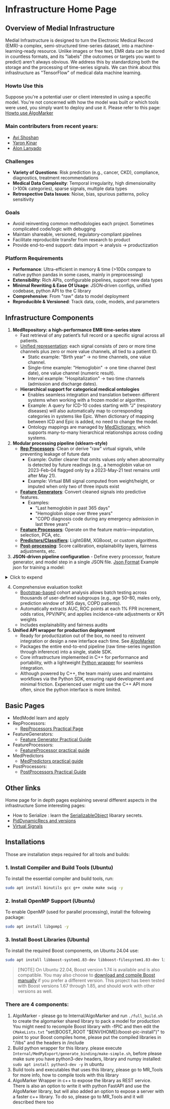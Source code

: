 # Infrastructure Home Page

## Overview of Medial Infrastructure
Medial Infrastructure is designed to turn the Electronic Medical Record (EMR)-a complex, semi-structured time-series dataset, into a machine-learning-ready resource. Unlike images or free text, EMR data can be stored in countless formats, and its "labels" (the outcomes or targets you want to predict) aren’t always obvious. We address this by standardizing both the storage and the processing of time-series signals.
We can think about this infrastructure as "TensorFlow" of medical data machine learning. 

### Howto Use this
Suppose you're a potential user or client interested in using a specific model.
You're not concerned with how the model was built or which tools were used, you simply want to deploy and use it.
Please refer to this page: [Howto use AlgoMarker](AlgoMarkers/Howto%20Use%20AlgoMarker.md)

### Main contributers from recent years:
- [Avi Shoshan](https://www.linkedin.com/in/avi-shoshan-a684933b/)
- [Yaron Kinar](https://www.linkedin.com/in/yaron-kinar-il/)
- [Alon Lanyado](https://www.linkedin.com/in/lanyado/)

### Challenges
- **Variety of Questions**: Risk prediction (e.g., cancer, CKD), compliance, diagnostics, treatment recommendations
- **Medical Data Complexity**: Temporal irregularity, high dimensionality (>100k categories), sparse signals, multiple data types
- **Retrospective Data Issues**: Noise, bias, spurious patterns, policy sensitivity

### Goals
- Avoid reinventing common methodologies each project. Sometimes complicated code/logic with debugging
- Maintain shareable, versioned, regulatory‑compliant pipelines
- Facilitate reproducible transfer from research to product
- Provide end-to-end support: data import → analysis → productization

### Platform Requirements
- **Performance**: Ultra-efficient in memory & time (>100x compare to native python pandas in some cases, mainly in preprocessing)
- **Extensibility**: Rich APIs, configurable pipelines, support new data types
- **Minimal Rewriting & Ease Of Usage**: JSON‑driven configs, unified codebase, python API to the C library
- **Comprehensive**: From "raw" data to model deployment
- **Reproducible & Versioned**: Track data, code, models, and parameters

## Infrastructure Components
1. **MedRepository: a high-performance EMR time-series store**
    * Fast retrieval of any patient’s full record or a specific signal across all patients.
    * [Unified representation](00.InfraMed%20Library%20page/Generic%20(Universal)%20Signal%20Vectors.md): each signal consists of zero or more time channels plus zero or more value channels, all tied to a patient ID.
        - Static example: "Birth year" → no time channels, one value channel.
        - Single-time example: "Hemoglobin" → one time channel (test date), one value channel (numeric result).
        - Interval example: "Hospitalization" → two time channels (admission and discharge dates).
    * **Hierarchical support for categorical medical ontologies** 
        - Enables seamless integration and translation between different systems when working with a frozen model or algorithm. 
        - Example: A query for ICD-10 codes starting with "J" (respiratory diseases) will also automatically map to corresponding categories in systems like Epic. When dictionary of mapping between ICD and Epic is added, no need to change the model. 
        - Ontology mappings are managed by [MedDictionary](00.InfraMed%20Library%20page/MedDictionary.md), which supports many-to-many hierarchical relationships across coding systems.
2. **Modular processing pipeline (sklearn-style)**
    * **[Rep Processors](01.Rep%20Processors%20Practical%20Guide/)**: Clean or derive "raw" virtual signals, while preventing leakage of future data
        - Example: Outlier cleaner that omits values only when abnormality is detected by future readings (e.g., a hemoglobin value on 2023-Feb-04 flagged only by a 2023-May-21 test remains until after May 21).
        - Example: Virtual BMI signal computed from weight/height, or imputed when only two of three inputs exist
    * **[Feature Generators](MedProcessTools%20Library/FeatureGenerator/)**: Convert cleaned signals into predictive features.
        - Examples:
            * "Last hemoglobin in past 365 days"
            * "Hemoglobin slope over three years"
            * "COPD diagnosis code during any emergency admission in last three years"
    * **[Feature Processors](02.Feature%20Generator%20Practical%20Guide/)**: Operate on the feature matrix—imputation, selection, PCA, etc. 
    * **[Predictors/Classifiers](04.MedAlgo%20Library/)**: LightGBM, XGBoost, or custom algorithms.
    * **[Post-processing](05.PostProcessors%20Practical%20Guide/)**: Score calibration, explainability layers, fairness adjustments, etc.
3. **JSON-driven pipeline configuration** - Define every processor, feature generator, and model step in a single JSON file. [Json Format](MedModel%20json%20format.md)
    Example json for training a model:

<details>
       <summary>Click to expend</summary>


```json title="example json"
   {
	"model_json_version": "2",
	"serialize_learning_set": "0",
	"model_actions": [
		"json:full_rep_processors.json", // Import a json from current folder with other componenets - in this case, outlier cleaners, signal panel completers, etc.
    // Features
		{
			"action_type": "feat_generator",
			"fg_type": "age"
		},
		{
			"action_type": "feat_generator",
			"fg_type": "gender"
		},
		{
			"action_type": "feat_generator",
			"fg_type": "unified_smoking",
			"tags": "smoking",
			"smoking_features": "Current_Smoker, Ex_Smoker, Unknown_Smoker, Never_Smoker, Passive_Smoker, Smok_Days_Since_Quitting , Smok_Pack_Years_Max, Smok_Pack_Years_Last,Smoking_Years,Smoking_Intensity"
		},
		// Cancers in Dx
		{
			"action_type": "feat_generator",
			"fg_type": "basic",
			"type": "category_set",
			"window": [
				"win_from=0;win_to=10950"
			],
			"time_unit": "Days",
			"sets": [
				"ICD9_CODE:140-149,ICD9_CODE:150-159,ICD9_CODE:160-165,ICD9_CODE:170,ICD9_CODE:171,ICD9_CODE:172,ICD9_CODE:174,ICD9_CODE:175,ICD9_CODE:176,ICD9_CODE:179-189,ICD9_CODE:200-208,ICD9_CODE:209.0,ICD9_CODE:209.1,ICD9_CODE:209.2,ICD9_CODE:290.3,ICD9_CODE:230-234"
			],
			"signal": "ICD9_Diagnosis",
			"in_set_name": "Cancers"
		},
    // Statistical features - will take: last, average, min, max, etc. for each time window: 0-180, 0-365. 365-730, 0-1095 prior prediction day in days and for each signal: Hemoglobin, WBC...
    // In total will create: 8*4*4 = 128 features
		{
			"action_type": "feat_generator",
			"fg_type": "basic",
			"type": [
				"last",
				"last_delta",
				"avg",
				"max",
				"min",
				"std",
				"slope",
				"range_width"
			],
			"window": [
				"win_from=0;win_to=180",
				"win_from=0;win_to=365",
				"win_from=365;win_to=730",
				"win_from=0;win_to=1095"
			],
			"time_unit": "Days",
			"tags": "labs_and_measurements,need_imputer,need_norm",
			"signal": [
				"Hemoglobin",
				"WBC",
				"Platelets",
				"Albumin"
			]
		},
		{
			"action_type": "feat_generator",
			"fg_type": "basic",
			"type": [
				"last_time"
			],
			"window": [
				"win_from=0;win_to=180",
				"win_from=0;win_to=365",
				"win_from=365;win_to=730",
				"win_from=0;win_to=1095"
			],
			"time_unit": "Days",
			"tags": "labs_and_measurements,need_imputer,need_norm",
			//Take only panels - to remove repititions:
			"signal": [
				"BMI",
				"Creatinine",
				"WBC",
				"Cholesterol",
				"Glucose",
				"Hemoglobin",
				"Albumin"
			]
		},
		{
			"action_type": "feat_generator",
			"fg_type": "category_depend",
			"signal": "DIAGNOSIS",
			"window": [
				"win_from=0;win_to=10950;tags=numeric.win_0_10950",
				"win_from=0;win_to=365;tags=numeric.win_0_365"
			],
			"time_unit_win": "Days",
			"regex_filter": "ICD10_CODE:.*",
			"min_age": "40",
			"max_age": "90",
			"age_bin": "5",
			"min_code_cnt": "200",
			"fdr": "0.01",
			"lift_below": "0.7",
			"lift_above": "1.3",
			"stat_metric": "mcnemar",
			"max_depth": "50",
			"max_parents": "100",
			"use_fixed_lift": "1",
			"sort_by_chi": "1",
			"verbose": "1",
			"take_top": "50"
		},
		// Feature selector to remove features with 99.9% same value, there are other options, like lasso, by model importance, etc.
		{
			"action_type": "fp_set",
			"members": [
				{
					"fp_type": "remove_deg",
					"percentage": "0.999"
				}
			]
		},
		// Imputer - simple choise of choosing median value by stratifying to age, gender and smoking status - will commit for all features with "need_imputer" tag
		{
			"action_type": "fp_set",
			"members": [
				{
					"fp_type": "imputer",
					"strata": "Age,40,100,5:Gender,1,2,1:Current_Smoker,0,1,1:Ex_Smoker,0,1,1",
					"moment_type": "median",
					"tag": "need_imputer",
					"duplicate": "1"
				}
			]
		},
		// Normalizer - will commit for all features with "need_imputer" tag
		{
			"action_type": "fp_set",
			"members": [
				{
					"fp_type": "normalizer",
					"resolution_only": "0",
					"resolution": "5",
					"tag": "need_norm",
					"duplicate": "1"
				}
			]
		}
	],
	"predictor": "xgb",
	"predictor_params": "tree_method=auto;booster=gbtree;objective=binary:logistic;eta=0.050;alpha=0.000;lambda=0.010;gamma=0.010;max_depth=6;colsample_bytree=0.800;colsample_bylevel=1.000;min_child_weight=10;num_round=200;subsample=0.800" }
```

</details>



4. Comprehensive evaluation toolkit
    * [Bootstrap-based](/Medial%20Tools/bootstrap_app/) cohort analysis allows batch testing across thousands of user-defined subgroups (e.g., age 50–80, males only, prediction window of 365 days, COPD patients).
    * Automatically extracts AUC, ROC points at each 1% FPR increment, odds ratios, PPV/NPV, and applies incidence-rate adjustments or KPI weights
    * Includes explainability and fairness audits
5. **Unified API wrapper for production deployment**
    * Ready for productization out of the box, no need to reinvent integration or design a new interface each time. See [AlgoMarker](AlgoMarkers/)
    * Packages the entire end-to-end pipeline (raw time-series ingestion through inference) into a single, stable SDK.
    * Core infrastructure implemented in C++ for performance and portability, with a lightweight [Python wrapper](/Python) for seamless integration.
    * Although powered by C++, the team mainly uses and maintains workflows via the Python SDK, ensuring rapid development and minimal friction. Experienced user might use the C++ API more often, since the python interface is more limited. 


## Basic Pages

- MedModel learn and apply 
- RepProcessors:
    - [RepProcessors Practical Page](01.Rep%20Processors%20Practical%20Guide)
- FeatureGenerators:
    - [Feature Generator Practical Guide](02.Feature%20Generator%20Practical%20Guide)
- FeatureProcessors:
    - [FeatureProcessor practical guide](03.FeatureProcessor%20practical%20guide)
- MedPredictors
    - [MedPredictors practical guide](04.MedAlgo%20Library/MedPredictor%20practical%20guide)
- PostProcessors:
    - [PostProcessors Practical Guide](05.PostProcessors%20Practical%20Guide)

## Other links
Home page for in depth pages explaining several different aspects in the infrastructure
Some interesting pages:

- How to Serialize : learn the [SerializableObject](MedProcessTools%20Library/SerializableObject.md) libarary secrets.
- [PidDynamicRecs and versions](00.InfraMed%20Library%20page/PidDynamicRec.md)
- [Virtual Signals](01.Rep%20Processors%20Practical%20Guide/Virtual%20Signals.md)


## Installations
Those are installation steps required for all tools and builds:
### 1. Install Compiler and Build Tools (Ubuntu)
To install the essential compiler and build tools, run:
```bash
sudo apt install binutils gcc g++ cmake make swig -y
```
### 2. Install OpenMP Support (Ubuntu)
To enable OpenMP (used for parallel processing), install the following package:
```bash
sudo apt install libgomp1 -y
```
### 3. Install Boost Libraries (Ubuntu)
To install the required Boost components, on Ubuntu 24.04 use:
```bash
sudo apt install libboost-system1.83-dev libboost-filesystem1.83-dev libboost-regex1.83-dev libboost-program-options1.83-dev -y
```
> [!NOTE] On Ubuntu 22.04, Boost version 1.74 is available and is also compatible.
You may also choose to [download and compile Boost manually](https://www.boost.org/users/download/) if you prefer a different version. This project has been tested with Boost versions 1.67 through 1.85, and should work with other versions as well.

### There are 4 components:
1. AlgoMarker - please go to Internal/AlgoMarker and run ```./full_build.sh``` to create the algomarker shared library to pack a model for production
   You might need to recompile Boost library with -fPIC and then edit the ```CMakeLists.txt``` "set(BOOST_ROOT "$ENV{HOME}/boost-pic-install")" to point to your Boost compiles home, please put the compiled libraries in "/libs" and the headers in /include
3. Build python wrapper for this library. please execute ```Internal/MedPyExport/generate_binding/make-simple.sh```, before please make sure you have python3-dev headers, library and numpy installed: ```sudo apt install python3-dev -y``` in ubuntu
4. Build tools and executables that uses this library, please go to MR_Tools for more info, how to compile tools with this library
5. AlgoMarker Wrapper in c++ to expose the library as REST service. There is also an option to write it with python FastAPI and use the AlgoMarker library, but will also added an option to expose a server with a faster c++ library.
To do so, please go to MR_Tools and it will described there too